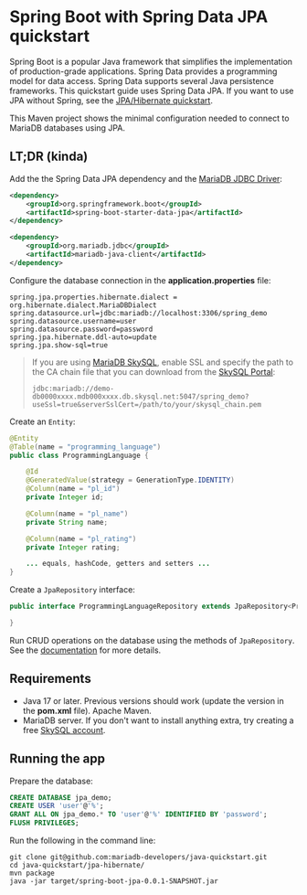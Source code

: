 # Spring Boot with Spring Data JPA quickstart

Spring Boot is a popular Java framework that simplifies the implementation of production-grade applications. Spring Data provides a programming model for data access. Spring Data supports several Java persistence frameworks. This quickstart guide uses Spring Data JPA. If you want to use JPA without Spring, see the [JPA/Hibernate quickstart](https://github.com/mariadb-developers/java-quickstart/tree/main/jpa-hibernate).

This Maven project shows the minimal configuration needed to connect to MariaDB databases using JPA.

## LT;DR (kinda)

Add the the Spring Data JPA dependency and the [MariaDB JDBC Driver](https://mariadb.com/docs/clients/mariadb-connectors/connector-j/):

```xml
<dependency>
	<groupId>org.springframework.boot</groupId>
	<artifactId>spring-boot-starter-data-jpa</artifactId>
</dependency>

<dependency>
	<groupId>org.mariadb.jdbc</groupId>
	<artifactId>mariadb-java-client</artifactId>
</dependency>
```

Configure the database connection in the **application.properties** file:

```properties
spring.jpa.properties.hibernate.dialect = org.hibernate.dialect.MariaDBDialect
spring.datasource.url=jdbc:mariadb://localhost:3306/spring_demo
spring.datasource.username=user
spring.datasource.password=password
spring.jpa.hibernate.ddl-auto=update
spring.jpa.show-sql=true
```

> If you are using [MariaDB SkySQL](https://mariadb.com/products/skysql/), enable SSL and specify the path to the CA chain file that you can download from the [SkySQL Portal](https://cloud.mariadb.com):
> 
> `jdbc:mariadb://demo-db0000xxxx.mdb000xxxx.db.skysql.net:5047/spring_demo?useSsl=true&serverSslCert=/path/to/your/skysql_chain.pem`

Create an `Entity`:

```java
@Entity
@Table(name = "programming_language")
public class ProgrammingLanguage {

    @Id
    @GeneratedValue(strategy = GenerationType.IDENTITY)
    @Column(name = "pl_id")
    private Integer id;

    @Column(name = "pl_name")
    private String name;

    @Column(name = "pl_rating")
    private Integer rating;

    ... equals, hashCode, getters and setters ...
}

```

Create a `JpaRepository` interface:

```java
public interface ProgrammingLanguageRepository extends JpaRepository<ProgrammingLanguage, Integer> {

}
```

Run CRUD operations on the database using the methods of `JpaRepository`. See the [documentation](https://docs.spring.io/spring-data/jpa/docs/current/reference/html/#repositories) for more details.

## Requirements
- Java 17 or later. Previous versions should work (update the version in the **pom.xml** file).
Apache Maven.
- MariaDB server. If you don't want to install anything extra, try creating a free [SkySQL account](https://cloud.mariadb.com).

## Running the app

Prepare the database:

```sql
CREATE DATABASE jpa_demo;
CREATE USER 'user'@'%';
GRANT ALL ON jpa_demo.* TO 'user'@'%' IDENTIFIED BY 'password';
FLUSH PRIVILEGES;
```

Run the following in the command line:

```
git clone git@github.com:mariadb-developers/java-quickstart.git
cd java-quickstart/jpa-hibernate/
mvn package
java -jar target/spring-boot-jpa-0.0.1-SNAPSHOT.jar
```
